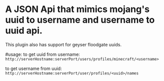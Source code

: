 # A JSON Api that mimics mojang's uuid to username and username to uuid api.
This plugin also has support for geyser floodgate uuids.

#usage:
to get uuid from username:
`http://serverHostname:serverPort/users/profiles/minecraft/<username>`

to get username from uuid:
`http://serverHostname:serverPort/user/profiles/<uuid>/names`
